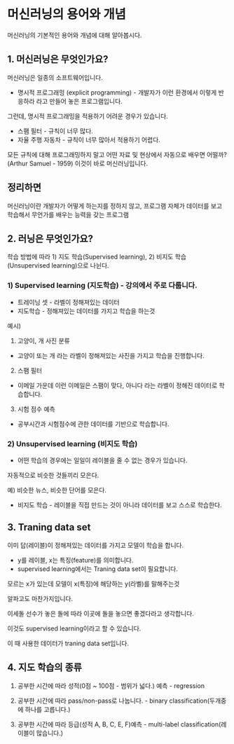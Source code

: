 # 머신러닝의 용어와 개념
머신러닝의 기본적인 용어와 개념에 대해 알아봅시다.

## 1. 머신러닝은 무엇인가요?
머신러닝은 일종의 소프트웨어입니다.

- 명시적 프로그래밍 (explicit programming) - 개발자가 이런 환경에서 이렇게 반응하라 라고 만들어 놓은 프로그램입니다.

그런데, 명시적 프로그래밍을 적용하기 어려운 경우가 있습니다.

- 스팸 필터 - 규칙이 너무 많다.
- 자율 주행 자동차 - 규칙이 너무 많아서 적용하기 어렵다.

모든 규칙에 대해 프로그래밍하지 말고 어떤 자료 및 현상에서 자동으로 배우면 어떨까? (Arthur Samuel - 1959) 이것이 바로 머신러닝입니다.

## 정리하면
머신러닝이란 개발자가 어떻게 하는지를 정하지 않고, 프로그램 자체가 데이터를 보고 학습해서 무언가를 배우는 능력을 갖는 프로그램

## 2. 러닝은 무엇인가요?

학습 방법에 따라 1) 지도 학습(Supervised learning), 2) 비지도 학습 (Unsupervised learning)으로 나뉜다.

### 1) Supervised learning (지도학습) - 강의에서 주로 다룹니다.

- 트레이닝 셋 - 라벨이 정해져있는 데이터
- 지도학습 - 정해져있는 데이터를 가지고 학습을 하는것

예시) 

1) 고양이, 개 사진 분류

- 고양이 또는 개 라는 라벨이 정해져있는 사진을 가지고 학습을 진행합니다.

2) 스팸 필터

- 이메일 가운데 이런 이메일은 스팸이 맞다, 아니다 라는 라벨이 정해진 데이터로 학습합니다.

3) 시험 점수 예측

- 공부시간과 시험점수에 관한 데이터를 기반으로 학습합니다.

### 2) Unsupervised learning (비지도 학습)

- 어떤 학습의 경우에는 일일이 레이블을 줄 수 없는 경우가 있습니다.

자동적으로 비슷한 것들끼리 모은다.

예) 비슷한 뉴스, 비슷한 단어를 모은다.

- 비지도 학습 - 레이블을 직접 만드는 것이 아니라 데이터를 보고 스스로 학습한다.

## 3. Traning data set

이미 답(레이블)이 정해져있는 데이터를 가지고 모델이 학습을 합니다.

- y를 레이블, x는 특징(feature)를 의미합니다.
- supervised learning에서는 Traning data set이 필요합니다.

모르는 x가 있는데 모델이 x(특징)에 해당하는 y(라벨)를 말해주는것

알파고도 마찬가지입니다.

이세돌 선수가 놓은 돌에 따라 이곳에 돌을 놓으면 좋겠다라고 생각합니다.

이것도 supervised learning이라고 할 수 있습니다.

이 때 사용한 데이터가 traning data set입니다.

## 4. 지도 학습의 종류

1) 공부한 시간에 따라 성적(0점 ~ 100점 - 범위가 넓다.) 예측 - regression

2) 공부한 시간에 따라 pass/non-pass로 나눕니다. - binary classification(두개중에 하나를 고릅니다.)

3) 공부한 시간에 따라 등급(성적 A, B, C, E, F)예측 - multi-label classification(레이블이 많습니다.)